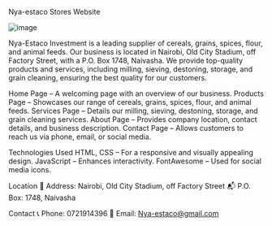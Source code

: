 Nya-estaco Stores Website


![image](https://github.com/user-attachments/assets/6fe408e9-3850-49da-8318-6c1f240e5e61)

Nya-Estaco Investment is a leading supplier of cereals, grains, spices, flour, and animal feeds. Our business is located in Nairobi, Old City Stadium, off Factory Street, with a P.O. Box 1748, Naivasha. We provide top-quality products and services, including milling, sieving, destoning, storage, and grain cleaning, ensuring the best quality for our customers.

Home Page – A welcoming page with an overview of our business.
Products Page – Showcases our range of cereals, grains, spices, flour, and animal feeds.
Services Page – Details our milling, sieving, destoning, storage, and grain cleaning services.
About Page – Provides company location, contact details, and business description.
Contact Page – Allows customers to reach us via phone, email, or social media.


Technologies Used
HTML, CSS – For a responsive and visually appealing design.
JavaScript – Enhances interactivity.
FontAwesome – Used for social media icons.

Location
📍 Address: Nairobi, Old City Stadium, off Factory Street
📬 P.O. Box: 1748, Naivasha

Contact
📞 Phone: 0721914396
📧 Email: Nya-estaco@gmail.com
